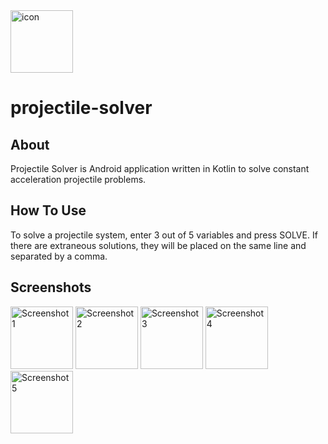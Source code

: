 <img src="https://i.imgur.com/jjQX8Cv.png" alt="icon" width="100" />

# projectile-solver

## About
Projectile Solver is Android application written in Kotlin to solve constant acceleration projectile problems. 

## How To Use
To solve a projectile system, enter 3 out of 5 variables and press SOLVE. If there are extraneous solutions, they will be placed on the same line and separated by a comma. 

## Screenshots
<img src="https://i.imgur.com/do0mFAm.png" alt="Screenshot 1" width="100" />
<img src="https://i.imgur.com/Xc2HNoT.png" alt="Screenshot 2" width="100" />
<img src="https://i.imgur.com/0uDPlAi.png" alt="Screenshot 3" width="100" />
<img src="https://i.imgur.com/wA2eA3C.png" alt="Screenshot 4" width="100" />
<img src="https://i.imgur.com/vmvnIkf.png" alt="Screenshot 5" width="100" />
